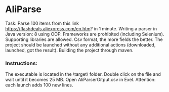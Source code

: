 # AliParse
Task:
Parse 100 items from this link https://flashdeals.aliexpress.com/en.htm? in 1 minute.
Writing a parser in Java version: 8 using OOP.
Frameworks are prohibited (including Selenium).
Supporting libraries are allowed.
Csv format, the more fields the better.
The project should be launched without any additional actions (downloaded, launched, got the result).
Building the project through maven.

### Instructions:
The executable is located in the \target\ folder.
Double click on the file and wait until it becomes 25 MB.
Open AliParserOitput.csv in Exel.
Attention: each launch adds 100 new lines.
